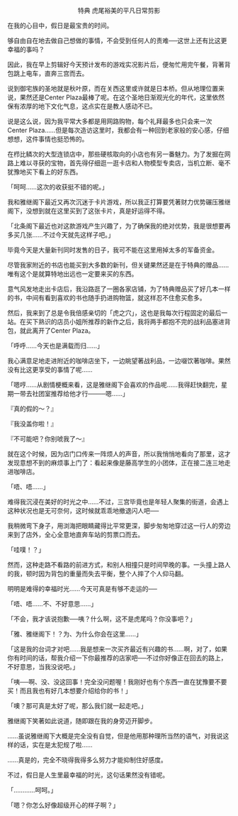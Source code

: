 <p align="center">特典 虎尾裕美的平凡日常剪影</p>

在我的心目中，假日是最宝贵的时间。

够自由自在地去做自己想做的事情，不会受到任何人的责难──这世上还有比这更幸福的事吗？

因此，我在早上剪辑好今天预计发布的游戏实况影片后，便匆忙用完午餐，背著背包跳上电车，直奔三宫而去。

说到御宅族的圣地就是秋叶原，而在关西这里或许就是日本桥。但从地理位置来说，果然还是Center Plaza最棒了呢。在这个圣地日渐观光化的年代，这里依然保有浓厚的地下文化气息，这点实在是教人感动不已。

说是这么说，因为我平常大多都是用网路购物，每个礼拜最多也只会来一次Center Plaza……但是每次造访这里时，我都会有一种回到老家般的安心感，仔细想想，这件事情也挺恐怖的。

在栉比鳞次的大型连锁店中，那些硬核取向的小店也有另一番魅力。为了发掘在网路上难以寻获的宝物，首先得仔细逛一逛卡店和人物模型专卖店，当机立断、毫不犹豫地买下看上的好东西。

「呵呵……这次的收获挺不错的呢。」

我和雅继阁下最近又再次沉迷于卡片游戏，所以我正打算要凭著财力优势碾压雅继阁下，没想到就在这里买到了这张卡片，真是好运得不得。

「北条阁下最近也对这款游戏产生兴趣了，为了确保我的绝对优势，我是很想要再多买几张……不过今天就先这样子吧。」

毕竟今天是大量新刊同时发售的日子，我可不能在这里用掉太多的军备资金。

尽管我家附近的书店也能买到大多数的新刊，但关键果然还是在于特典的赠品……唯有这个是就算特地出远也一定要来买的东西。

意气风发地走出卡店后，我沿路逛了一圈各家店铺，为了特典赠品买了好几本一样的书，中间有看到喜欢的书也随手扔进购物篮，就这样忍不住愈买愈多。

然后，我来到了总是令我倍感亲切的「虎之穴」，这也是我每次行程固定的最后一站。在买下熟识的店员小姐所推荐的新作之后，我将两手都抱不完的战利品塞进背包，就此离开了Center Plaza。

「呼呼……今天也是满载而归……」

我心满意足地走进附近的咖啡店坐下，一边眺望著战利品，一边啜饮著咖啡。果然没有比这更享受的事情了呢……

「嗯哼……从剧情梗概来看，这是雅继阁下会喜欢的作品呢……我得赶快翻完，星期一带去社团室推荐给他才行────嗯……」

『真的假的～？』

『我没盖你啦！』

『不可能吧？你别唬我了～』

就在这个时候，因为店门口传来一阵烦人的声音，所以我悄悄地看向了那里，这才发现意想不到的麻烦事上门了：看起来像是藤高学生的小团体，正在接二连三地走进咖啡店。

「唔、唔……」

难得我沉浸在美好的时光之中……不过，三宫毕竟也是年轻人聚集的街道，会遇上这种状况也是无可奈何，这时候就乖乖地撤退闪人吧──

我稍微弯下身子，用浏海把眼睛藏得比平常更深，脚步匆匆地穿过这一行人的旁边来到了店外，全心全意地直奔车站的剪票口而去。

「哇噗！？」

然而，这种走路不看路的前进方式，和别人相撞只是时间早晚的事。一头撞上路人的我，顿时因为背包的重量而失去平衡，整个人摔了个人仰马翻。

明明是难得的幸福时光……今天可真是有够不走运的──

「唔、唔……不、不好意思……」

「不会，我才该说抱歉──咦？什么啊，这不是虎尾吗？你没事吧？」

「雅、雅继阁下！？为、为什么你会在这里……」

「这是我的台词才对吧……我是想来一次买齐最近有兴趣的书……啊，对了，如果你有时间的话，帮我介绍一下你最推荐的店家吧──不过你好像正在回去的路上，不好意思，当我没说吧。」

「咦──啊、没、没这回事！完全没问题喔！我刚好也有个东西一直在犹豫要不要买！而且我也有好几本想要介绍给你的书！」

「噢？那可真是太好了呢，那么我们就一起走吧。」

雅继阁下笑著如此说道，随即跟在我的身旁迈开脚步。

……虽说雅继阁下大概是完全没有自觉，但是他用那种理所当然的语气，对我说这样的话，实在是太犯规了啦……

……真是的，完全不晓得我得多么努力才能抑制住好感度。

不过，假日是人生里最幸福的时光，这句话果然没有错呢。

「…………呵呵。」

「嗯？你怎么好像超级开心的样子啊？」

